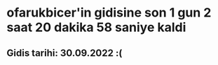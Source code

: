 # ofarukbicer'in gidisine son 1 gun 2 saat 20 dakika 58 saniye kaldi

## Gidis tarihi: 30.09.2022 :(